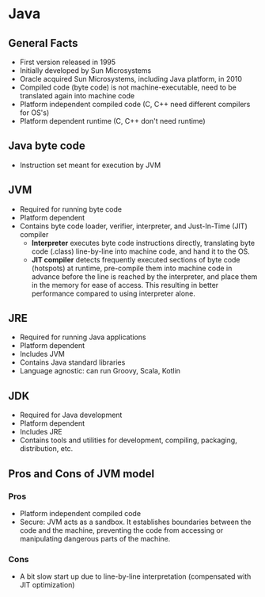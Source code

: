# Java

## General Facts
- First version released in 1995
- Initially developed by Sun Microsystems
- Oracle acquired Sun Microsystems, including Java platform, in 2010
- Compiled code (byte code) is not machine-executable, need to be translated again into machine code
- Platform independent compiled code (C, C++ need different compilers for OS's)
- Platform dependent runtime (C, C++ don't need runtime)

## Java byte code
- Instruction set meant for execution by JVM

## JVM
- Required for running byte code
- Platform dependent
- Contains byte code loader, verifier, interpreter, and Just-In-Time (JIT) compiler
    - **Interpreter** executes byte code instructions directly, translating byte code (.class)
      line-by-line into machine code, and hand it to the OS.
    - **JIT compiler** detects frequently executed sections of byte code (hotspots) at runtime,
      pre-compile them into machine code in advance before the line is reached by the interpreter,
      and place them in the memory for ease of access. This resulting in better performance compared
      to using interpreter alone.

## JRE
- Required for running Java applications
- Platform dependent
- Includes JVM
- Contains Java standard libraries
- Language agnostic: can run Groovy, Scala, Kotlin

## JDK
- Required for Java development
- Platform dependent
- Includes JRE
- Contains tools and utilities for development, compiling, packaging, distribution, etc.

## Pros and Cons of JVM model
### Pros
- Platform independent compiled code
- Secure: JVM acts as a sandbox. It establishes boundaries between the code and the machine,
preventing the code from accessing or manipulating dangerous parts of the machine.

### Cons
- A bit slow start up due to line-by-line interpretation (compensated with JIT optimization)
